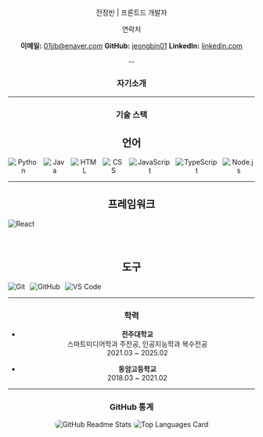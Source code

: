 <div align=center> 
  전정빈 | 프론트드 개발자
  
  연락처
  
  **이메일:** [01jjb@enaver.com](mailto:01jjb@enaver.com)
  **GitHub:** [jeongbin01](https://github.com/jeongbin01)
  **LinkedIn:** [linkedin.com](https://www.linkedin.com/in/jeongbin-jeon-0b54a331a/)

--

### 자기소개

---

### 기술 스택

## 언어
<div style="display: flex; gap: 10px;">
  <img src="https://img.shields.io/badge/Python-3776AB?style=flat&logo=python&logoColor=white" alt="Python">
  <img src="https://img.shields.io/badge/Java-007396?style=flat&logo=java&logoColor=white" alt="Java">
  <img src="https://img.shields.io/badge/HTML5-E34F26?style=flat&logo=html5&logoColor=white" alt="HTML">
  <img src="https://img.shields.io/badge/CSS3-1572B6?style=flat&logo=css3&logoColor=white" alt="CSS">
  <img src="https://img.shields.io/badge/JavaScript-F7DF1E?style=flat&logo=javascript&logoColor=black" alt="JavaScript">
  <img src="https://img.shields.io/badge/TypeScript-3178C6?style=flat&logo=typescript&logoColor=white" alt="TypeScript">
  <img src="https://img.shields.io/badge/Node.js-339933?style=flat&logo=node.js&logoColor=white" alt="Node.js">
</div>

---

## 프레임워크
<div style="display: flex; gap: 10px;">
  <img src="https://img.shields.io/badge/React-61DAFB?style=flat&logo=react&logoColor=white" alt="React">
</div>

 <br/>
 <br/>

## 도구
<div style="display: flex; gap: 10px;">
  <img src="https://img.shields.io/badge/Git-F05032?style=flat&logo=git&logoColor=white" alt="Git">
  <img src="https://img.shields.io/badge/GitHub-181717?style=flat&logo=github&logoColor=white" alt="GitHub">
  <img src="https://img.shields.io/badge/VS%20Code-007ACC?style=flat&logo=visualstudiocode&logoColor=white" alt="VS Code">
</div>

---

### 학력

- **전주대학교**  
  스마트미디어학과 주전공, 인공지능학과 복수전공  
  2021.03 ~ 2025.02

- **동암고등학교**  
  2018.03 ~ 2021.02

---

### GitHub 통계

<div style="display: flex; justify-content: space-between; gap: 20px;">
  <div style="flex: 1; text-align: center;">
    <img src="https://github-readme-stats.vercel.app/api?username=jeongbin01&theme=tokyonight&show_icons=true" alt="GitHub Readme Stats" style="border-radius: 8px; max-width: 100%;">
    <img src="https://github-readme-stats.vercel.app/api/top-langs/?username=jeongbin01&layout=compact" alt="Top Languages Card" style="border-radius: 8px; max-width: 100%;">
  </div>
</div>

</div>

